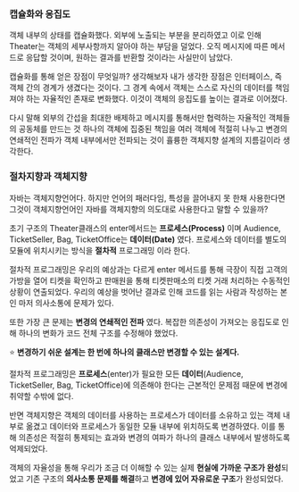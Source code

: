 ### 캡슐화와 응집도

객체 내부의 상태를 캡슐화했다. 외부에 노출되는 부분을 분리하였고 이로 인해 Theater는 객체의 세부사항까지 알아야 하는 부담을 덜었다. 오직 메시지에 따른 메서드로 응답할 것이며, 원하는 결과를 반환할 것이라는 사실만이 남았다.

캡슐화를 통해 얻은 장점이 무엇일까? 생각해보자
내가 생각한 장점은 인터페이스, 즉 객체 간의 경계가 생겼다는 것이다. 그 경계 속에서 객체는 스스로 자신의 데이터를 책임져야 하는 자율적인 존재로 변화했다. 이것이 객체의 응집도를 높이는 결과로 이어졌다.

다시 말해 외부의 간섭을 최대한 배제하고 메시지를 통해서만 협력하는 자율적인 객체들의 공동체를 만드는 것
하나의 객체에 집중된 책임을 여러 객체에 적절히 나누고 변경의 연쇄적인 전파가 객체 내부에서만 전파되는 것이 휼륭한 객체지향 설계의 지름길이라 생각한다.

### 절차지향과 객체지향

자바는 객체지향언어다. 하지만 언어의 패러다임, 특성을 끌어내지 못 한채 사용한다면 그것이 객체지향언어인 자바를 객체지향의 의도대로 사용한다고 말할 수 있을까?

초기 구조의 Theater클래스의 enter메서드는 **프로세스(Process)** 이며 Audience, TicketSeller, Bag, TicketOffice는 **데이터(Date)** 였다. 프로세스와 데이터를 별도의 모듈에 위치시키는 방식을 **절차적** 프로그래밍
이라 한다.

절차적 프로그래밍은 우리의 예상과는 다르게 enter 메서드를 통해 극장이 직접 고객의 가방을 열어 티켓을 확인하고 판매원을 통해 티켓판매소의 티켓 거래 처리하는 수동적인 상황이 연출되었다. 우리의 예상을 벗어난 결과로
인해 코드를 읽는 사람과 작성하는 본인 마저 의사소통에 문제가 있다.

또한 가장 큰 문제는 **변경의 연쇄적인 전파** 였다. 복잡한 의존성이 가져오는 응집도로 인해 하나의 변화가 코드 전체 구조를 수정해야 했었다.

⭐ **변경하기 쉬운 설계는 한 번에 하나의 클래스만 변경할 수 있는 설계다.**

절차적 프로그래밍은 **프로세스**(enter)가 필요한 모든 **데이터**(Audience, TicketSeller, Bag, TicketOffice)에 의존해야 한다는 근본적인 문제점 때문에 변경에 취약할 수밖에 없다.

반면 객체지향은 객체의 데이터를 사용하는 프로세스가 데이터를 소유하고 있는 객체 내부로 옮겼고 데이터와
프로세스가 동일한 모듈 내부에 위치하도록 변경하였다. 이를 통해 의존성은 적절히 통제되는 효과와 변경의 여파가 하나의 클래스 내부에서 발생하도록 억제되었다.

객체의 자율성을 통해 우리가 조금 더 이해할 수 있는 실제 **현실에 가까운 구조가 완성**되었고 기존 구조의 **의사소통 문제를 해결**하고 **변경에 있어 자유로운 구조**가 완성되었다.